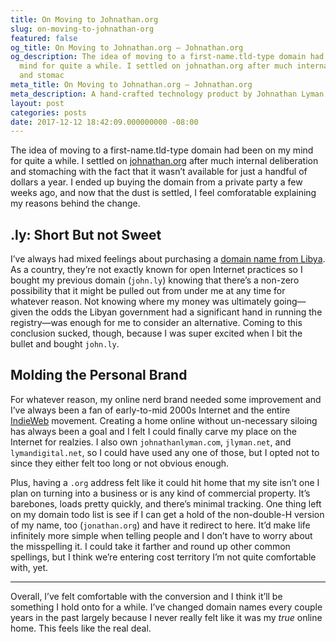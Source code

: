```yaml
---
title: On Moving to Johnathan.org
slug: on-moving-to-johnathan-org
featured: false
og_title: On Moving to Johnathan.org – Johnathan.org
og_description: The idea of moving to a first-name.tld-type domain had been on my
  mind for quite a while. I settled on johnathan.org after much internal deliberation
  and stomac
meta_title: On Moving to Johnathan.org – Johnathan.org
meta_description: A hand-crafted technology product by Johnathan Lyman
layout: post
categories: posts
date: 2017-12-12 18:42:09.000000000 -08:00
---
```


The idea of moving to a first-name.tld-type domain had been on my mind for quite a while. I settled on [johnathan.org](//johnathan.org) after much internal deliberation and stomaching with the fact that it wasn’t available for just a handful of dollars a year. I ended up buying the domain from a private party a few weeks ago, and now that the dust is settled, I feel comforatable explaining my reasons behind the change.

## .ly: Short But not Sweet

I’ve always had mixed feelings about purchasing a [domain name from Libya](//register.ly). As a country, they’re not exactly known for open Internet practices so I bought my previous domain (`john.ly`) knowing that there’s a non-zero possibility that it might be pulled out from under me at any time for whatever reason. Not knowing where my money was ultimately going—given the odds the Libyan government had a significant hand in running the registry—was enough for me to consider an alternative. Coming to this conclusion sucked, though, because I was super excited when I bit the bullet and bought `john.ly`.

## Molding the Personal Brand

For whatever reason, my online nerd brand needed some improvement and I’ve always been a fan of early-to-mid 2000s Internet and the entire [IndieWeb](//indieweb.org) movement. Creating a home online without un-necessary siloing has always been a goal and I felt I could finally carve my place on the Internet for realzies. I also own `johnathanlyman.com`, `jlyman.net`, and `lymandigital.net`, so I could have used any one of those, but I opted not to since they either felt too long or not obvious enough.

Plus, having a `.org` address felt like it could hit home that my site isn’t one I plan on turning into a business or is any kind of commercial property. It’s barebones, loads pretty quickly, and there’s minimal tracking. One thing left on my domain todo list is see if I can get a hold of the non-double-H version of my name, too (`jonathan.org`) and have it redirect to here. It’d make life infinitely more simple when telling people and I don’t have to worry about the misspelling it. I could take it farther and round up other common spellings, but I think we’re entering cost territory I’m not quite comfortable with, yet.

* * *

Overall, I’ve felt comfortable with the conversion and I think it’ll be something I hold onto for a while. I’ve changed domain names every couple years in the past largely because I never really felt like it was my _true_ online home. This feels like the real deal.

